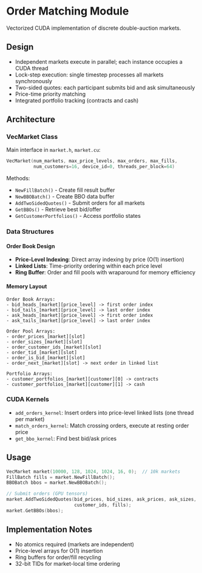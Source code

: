 # Order Matching Module

Vectorized CUDA implementation of discrete double-auction markets.

## Design

- Independent markets execute in parallel; each instance occupies a CUDA thread 
- Lock-step execution: single timestep processes all markets synchronously
- Two-sided quotes: each participant submits bid and ask simultaneously
- Price-time priority matching
- Integrated portfolio tracking (contracts and cash)

## Architecture

### VecMarket Class

Main interface in `market.h`, `market.cu`:

```cpp
VecMarket(num_markets, max_price_levels, max_orders, max_fills, 
          num_customers=16, device_id=0, threads_per_block=64)
```

Methods:
- `NewFillBatch()` - Create fill result buffer
- `NewBBOBatch()` - Create BBO data buffer
- `AddTwoSidedQuotes()` - Submit orders for all markets
- `GetBBOs()` - Retrieve best bid/offer
- `GetCustomerPortfolios()` - Access portfolio states

### Data Structures

#### Order Book Design
- **Price-Level Indexing**: Direct array indexing by price (O(1) insertion)
- **Linked Lists**: Time-priority ordering within each price level
- **Ring Buffer**: Order and fill pools with wraparound for memory efficiency

#### Memory Layout
```
Order Book Arrays:
- bid_heads_[market][price_level] -> first order index
- bid_tails_[market][price_level] -> last order index  
- ask_heads_[market][price_level] -> first order index
- ask_tails_[market][price_level] -> last order index

Order Pool Arrays:
- order_prices_[market][slot]
- order_sizes_[market][slot]
- order_customer_ids_[market][slot]
- order_tid_[market][slot]
- order_is_bid_[market][slot]
- order_next_[market][slot] -> next order in linked list

Portfolio Arrays:
- customer_portfolios_[market][customer][0] -> contracts
- customer_portfolios_[market][customer][1] -> cash
```

### CUDA Kernels

- `add_orders_kernel`: Insert orders into price-level linked lists (one thread per market)
- `match_orders_kernel`: Match crossing orders, execute at resting order price
- `get_bbo_kernel`: Find best bid/ask prices

## Usage

```cpp
VecMarket market(10000, 128, 1024, 1024, 16, 0);  // 10k markets
FillBatch fills = market.NewFillBatch();
BBOBatch bbos = market.NewBBOBatch();

// Submit orders (GPU tensors)
market.AddTwoSidedQuotes(bid_prices, bid_sizes, ask_prices, ask_sizes, 
                         customer_ids, fills);
market.GetBBOs(bbos);
```

## Implementation Notes

- No atomics required (markets are independent)
- Price-level arrays for O(1) insertion
- Ring buffers for order/fill recycling
- 32-bit TIDs for market-local time ordering